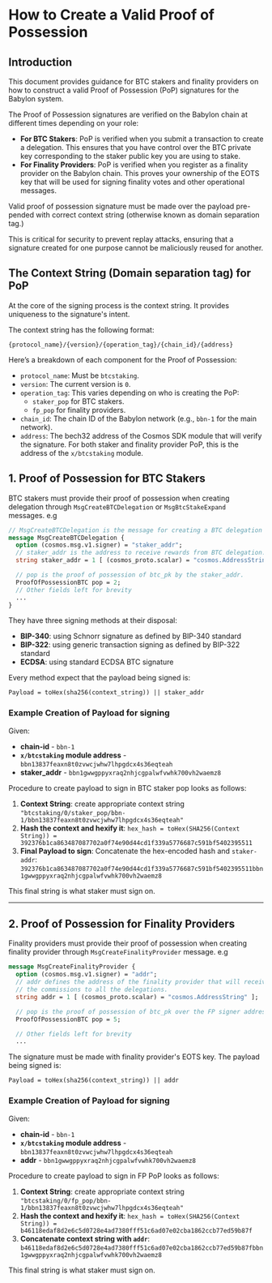 # How to Create a Valid Proof of Possession

## Introduction

This document provides guidance for BTC stakers and finality providers on how
to construct a valid Proof of Possession (PoP) signatures for the Babylon
system.

The Proof of Possession signatures are verified on the Babylon chain at different
times depending on your role:

*   **For BTC Stakers**: PoP is verified when you submit a transaction to create
    a delegation. This ensures that you have control over the BTC private key
    corresponding to the staker public key you are using to stake.
*   **For Finality Providers**: PoP is verified when you register as a finality
    provider on the Babylon chain. This proves your ownership of the EOTS key
    that will be used for signing finality votes and other operational
    messages.

Valid proof of possession signature must be made over the payload pre-pended
with correct context string (otherwise known as domain separation tag.)

This is critical for security to prevent replay attacks,
ensuring that a signature created for one purpose cannot be maliciously reused
for another.

## The Context String (Domain separation tag) for PoP

At the core of the signing process is the context string. It provides
uniqueness to the signature's intent.

The context string has the following format:

`{protocol_name}/{version}/{operation_tag}/{chain_id}/{address}`

Here’s a breakdown of each component for the Proof of Possession:

-   `protocol_name`: Must be `btcstaking`.
-   `version`: The current version is `0`.
-   `operation_tag`: This varies depending on who is creating the PoP:
    -   `staker_pop` for BTC stakers.
    -   `fp_pop` for finality providers.
-   `chain_id`: The chain ID of the Babylon network (e.g., `bbn-1` for the main
    network).
-   `address`: The bech32 address of the Cosmos SDK module that will verify the
    signature. For both staker and finality provider PoP, this is the address
    of the `x/btcstaking` module.

## 1. Proof of Possession for BTC Stakers

BTC stakers must provide their proof of possession when creating delegation
through `MsgCreateBTCDelegation` or `MsgBtcStakeExpand` messages. e.g

```protobuf
// MsgCreateBTCDelegation is the message for creating a BTC delegation
message MsgCreateBTCDelegation {
  option (cosmos.msg.v1.signer) = "staker_addr";
  // staker_addr is the address to receive rewards from BTC delegation.
  string staker_addr = 1 [ (cosmos_proto.scalar) = "cosmos.AddressString" ];

  // pop is the proof of possession of btc_pk by the staker_addr.
  ProofOfPossessionBTC pop = 2;
  // Other fields left for brevity
  ...
}
```

They have  three signing methods at their disposal:
-  **BIP-340**: using Schnorr signature as defined by BIP-340 standard
-  **BIP-322**: using generic transaction signing as defined by BIP-322 standard
-  **ECDSA**: using standard ECDSA BTC signature

Every method expect that the payload being signed is:
```
Payload = toHex(sha256(context_string)) || staker_addr
```

### Example Creation of Payload for signing

Given:
- **chain-id** - `bbn-1`
- **`x/btcstaking` module address** - `bbn13837feaxn8t0zvwcjwhw7lhpgdcx4s36eqteah`
- **staker_addr** - `bbn1gwwgppyxraq2nhjcgpalwfvwhk700vh2waemz8`

Procedure to create payload to sign in BTC staker pop looks as follows:

1.  **Context String**: create appropriate context string
    `"btcstaking/0/staker_pop/bbn-1/bbn13837feaxn8t0zvwcjwhw7lhpgdcx4s36eqteah"`
2.  **Hash the context and hexify it**:
    `hex_hash = toHex(SHA256(Context String)) = 392376b1ca863487087702a0f74e90d44cd1f339a5776687c591bf5402395511`
3.  **Final Payload to sign**: Concatenate the hex-encoded hash and `staker-addr`:
    `392376b1ca863487087702a0f74e90d44cd1f339a5776687c591bf5402395511bbn1gwwgppyxraq2nhjcgpalwfvwhk700vh2waemz8`

This final string is what staker must sign on.

---

## 2. Proof of Possession for Finality Providers

Finality providers must provide their proof of possession when creating finality provider
through `MsgCreateFinalityProvider` message. e.g

```protobuf
message MsgCreateFinalityProvider {
  option (cosmos.msg.v1.signer) = "addr";
  // addr defines the address of the finality provider that will receive
  // the commissions to all the delegations.
  string addr = 1 [ (cosmos_proto.scalar) = "cosmos.AddressString" ];

  // pop is the proof of possession of btc_pk over the FP signer address.
  ProofOfPossessionBTC pop = 5;

  // Other fields left for brevity
  ...
```

The signature must be made with finality provider's EOTS key.
The payload being signed is:

```
Payload = toHex(sha256(context_string)) || addr
```

### Example Creation of Payload for signing

Given:
- **chain-id** - `bbn-1`
- **`x/btcstaking` module address** - `bbn13837feaxn8t0zvwcjwhw7lhpgdcx4s36eqteah`
- **addr** - `bbn1gwwgppyxraq2nhjcgpalwfvwhk700vh2waemz8`

Procedure to create payload to sign in FP PoP looks as follows:

1.  **Context String**: create appropriate context string
    `"btcstaking/0/fp_pop/bbn-1/bbn13837feaxn8t0zvwcjwhw7lhpgdcx4s36eqteah"`
2.  **Hash the context and hexify it**:
    `hex_hash = toHex(SHA256(Context String)) = b46118edaf8d2e6c5d0728e4ad7380fff51c6ad07e02cba1862ccb77ed59b87f`
3.  **Concatenate context string with `addr`**:
    `b46118edaf8d2e6c5d0728e4ad7380fff51c6ad07e02cba1862ccb77ed59b87fbbn1gwwgppyxraq2nhjcgpalwfvwhk700vh2waemz8`

This final string is what staker must sign on.
